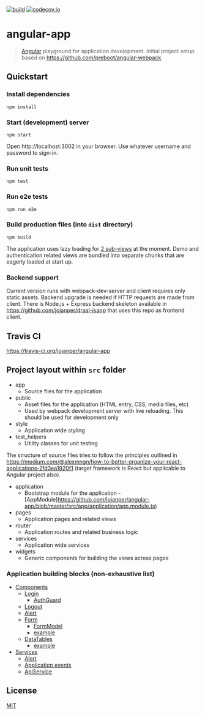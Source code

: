 [![build][travis-image]][travis-url]
[![codecov.io][codecov-image]][codecov-url]

[travis-image]: https://travis-ci.org/jojanper/angular-app.svg?branch=master
[travis-url]: https://travis-ci.org/jojanper/angular-app
[codecov-image]: https://codecov.io/gh/jojanper/angular-app/coverage.svg?branch=master
[codecov-url]: https://codecov.io/gh/jojanper/angular-app?branch=master

# angular-app

> [Angular](https://angular.io/) playground for application development. Initial project setup based on https://github.com/preboot/angular-webpack.

## Quickstart

### Install dependencies
```
npm install
```

### Start (development) server
```
npm start
```
Open http://localhost:3002 in your browser. Use whatever username and password to sign-in.

### Run unit tests
```
npm test
```

### Run e2e tests
```
npm run e2e
```

### Build production files (into `dist` directory)
```
npm build
```
The application uses lazy loading for [2 sub-views](https://github.com/jojanper/angular-app/blob/master/src/app/pages/pages.routing.ts)
at the moment. Demo and authentication related views are bundled into separate chunks that are eagerly loaded at start up.

### Backend support
Current version runs with webpack-dev-server and client requires only static assets. Backend upgrade is needed if HTTP requests are made from client.
There is Node.js + Express backend skeleton available in https://github.com/jojanper/draal-jsapp that uses this repo as frontend client.


## Travis CI
https://travis-ci.org/jojanper/angular-app


## Project layout within `src` folder

* app
    * Source files for the application
* public
    * Asset files for the application (HTML entry, CSS, media files, etc)
    * Used by webpack development server with live reloading. This should be used for development only
* style
    * Application wide styling
* test_helpers
    * Utility classes for unit testing

The structure of source files tries to follow the principles outlined in
https://medium.com/@alexmngn/how-to-better-organize-your-react-applications-2fd3ea1920f1 (target framework is React but applicable to Angular project also).

* application
    * Bootstrap module for the application - [AppModule]https://github.com/jojanper/angular-app/blob/master/src/app/application/app.module.ts)
* pages
    * Application pages and related views
* router
    * Application routes and related business logic
* services
    * Application wide services
* widgets
    * Generic components for building the views across pages

### Application building blocks (non-exhaustive list)

- [Components](https://github.com/jojanper/angular-app/tree/master/src/app/widgets)
    - [Login](https://github.com/jojanper/angular-app/blob/master/src/app/widgets/auth/login/login.component.ts)
      + [AuthGuard](https://github.com/jojanper/angular-app/blob/master/src/app/widgets/auth/auth.guard.ts)
    - [Logout](https://github.com/jojanper/angular-app/blob/master/src/app/widgets/auth/login/logout.component.ts)
    - [Alert](https://github.com/jojanper/angular-app/blob/master/src/app/widgets/alert/alert.component.ts)
    - [Form](https://github.com/jojanper/angular-app/blob/master/src/app/widgets/form/form.component.ts)
      + [FormModel](https://github.com/jojanper/angular-app/blob/master/src/app/widgets/form/form.model.ts)
      + [example](https://github.com/jojanper/angular-app/blob/master/src/app/pages/form/demo-form.component.ts)
    - [DataTables](https://github.com/jojanper/angular-app/blob/master/src/app/widgets/datatables/datatables.component.ts)
      + [example](https://github.com/jojanper/angular-app/blob/master/src/app/pages/demo/demo.component.ts)
- [Services](https://github.com/jojanper/angular-app/tree/master/src/app/services)
    - [Alert](https://github.com/jojanper/angular-app/blob/master/src/app/services/alert/alert.service.ts)
    - [Application events](https://github.com/jojanper/angular-app/blob/master/src/app/services/events/appevent.service.ts)
    - [ApiService](https://github.com/jojanper/angular-app/blob/master/src/app/services/api/api.service.ts)

## License

[MIT](/LICENSE)
